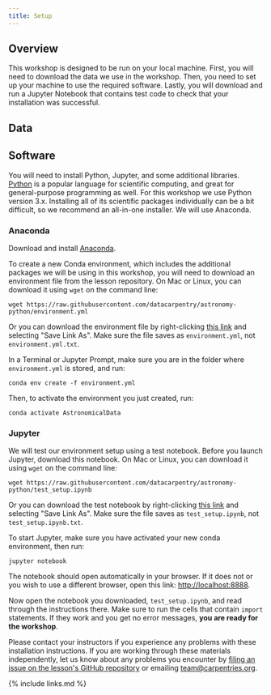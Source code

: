 ```yaml
---
title: Setup
---
```


## Overview

This workshop is designed to be run on your local machine. First, you will need to download the data we
use in the workshop. Then, you need to set up your machine to use the required software. Lastly, you will
download and run a Jupyter Notebook that contains test code to check that your installation was 
successful.

## Data





## Software

You will need to install Python, Jupyter, and some additional libraries.
[Python](http://python.org) is a popular language for
scientific computing, and great for general-purpose programming as
well. For this workshop we use Python version 3.x. 
Installing all of its scientific packages individually can be
a bit difficult, so we recommend an all-in-one installer.
We will use Anaconda.

### Anaconda
Download and install [Anaconda](https://www.anaconda.com/products/individual#anaconda-installers).

To create a new Conda environment, which includes the additional packages we will be using
in this workshop, you will need to download an environment file from the lesson 
repository.  On Mac or Linux, you can download it using `wget` on the command line: 

```
wget https://raw.githubusercontent.com/datacarpentry/astronomy-python/environment.yml
```

Or you can download the environment file by right-clicking 
[this link](https://raw.githubusercontent.com/datacarpentry/astronomy-python/gh-pages/environment.yml) and 
selecting "Save Link As". Make sure the file saves as `environment.yml`, not `environment.yml.txt`.

In a Terminal or Jupyter Prompt, make sure you are in the folder where `environment.yml` is stored, and run:

```
conda env create -f environment.yml
```

Then, to activate the environment you just created, run:

```
conda activate AstronomicalData
```

### Jupyter

We will test our environment setup using a test notebook. Before you launch Jupyter, download this 
notebook. On Mac or Linux, you can download it using `wget` on the command line: 

```
wget https://raw.githubusercontent.com/datacarpentry/astronomy-python/test_setup.ipynb
```

Or you can download the test notebook by right-clicking 
[this link](https://raw.githubusercontent.com/datacarpentry/astronomy-python/test_setup.ipynb) and 
selecting "Save Link As". Make sure the file saves as `test_setup.ipynb`, not `test_setup.ipynb.txt`.

To start Jupyter, make sure you have activated your new conda environment, then run:

```
jupyter notebook
```
The notebook should open automatically in your browser. If it does not or you wish to use a different 
browser, open this link: [http://localhost:8888](http://localhost:8888).

Now open the notebook you downloaded, `test_setup.ipynb`, and read through the instructions there. 
Make sure to run the cells that contain `import` statements.
If they work and you get no error messages, **you are ready for the workshop**.

Please contact your instructors if you experience any problems with these installation instructions. If 
you are working through these materials independently, let us know about any problems you encounter by 
[filing an issue on the lesson's GitHub repository](https://github.com/datacarpentry/astronomy-python/issues) 
or emailing team@carpentries.org.

{% include links.md %}
